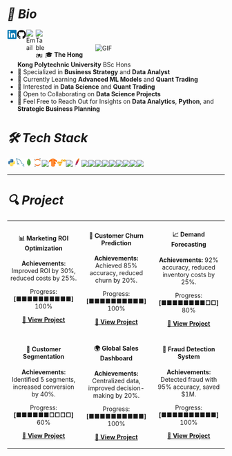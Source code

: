 #  *👋 Bio* 

<p align="left"><a href="https://linkedin.com/in/your-profile"><img align="left" alt="LinkedIn" width="22px" src="https://raw.githubusercontent.com/devicons/devicon/master/icons/linkedin/linkedin-original.svg" /></a><a href="https://github.com/your-github"><img align="left" alt="Github" width="22px" src="https://raw.githubusercontent.com/devicons/devicon/master/icons/github/github-original.svg" /></a><a href="mailto:your.email@gmail.com"><img align="left" alt="Email" width="22px" src="https://upload.wikimedia.org/wikipedia/commons/7/7e/Gmail_icon_%282020%29.svg" /></a><a href="https://tableau.com/your-profile"><img align="left" alt="Tableau" width="22px" src="https://cdn.worldvectorlogo.com/logos/tableau-software.svg" /></a></p>


<br />
<br />

<img align="right" alt="GIF" width="300px" src="https://media.giphy.com/media/SWoSkN6DxTszqIKEqv/giphy.gif" />


- 🎓 **The Hong Kong Polytechnic University** BSc Hons
- 💼 Specialized in **Business Strategy** and **Data Analyst**
- 🌱 Currently Learning **Advanced ML Models** and **Quant Trading**
- 🤔 Interested in **Data Science** and **Quant Trading**
- 💚 Open to Collaborating on **Data Science Projects**
- 💬 Feel Free to Reach Out for Insights on **Data Analytics**, **Python**, and **Strategic Business Planning**


# *🛠️ Tech Stack*  
<code><img height="20" src="https://raw.githubusercontent.com/devicons/devicon/master/icons/python/python-original.svg"></code><code><img height="20" src="https://raw.githubusercontent.com/devicons/devicon/master/icons/mysql/mysql-original.svg"></code><code><img height="20" src="https://raw.githubusercontent.com/devicons/devicon/master/icons/mongodb/mongodb-original.svg"></code><code><img height="20" src="https://raw.githubusercontent.com/devicons/devicon/master/icons/jupyter/jupyter-original.svg"></code><code><img height="20" src="https://www.vectorlogo.zone/logos/git-scm/git-scm-icon.svg"></code><code><img height="20" src="https://raw.githubusercontent.com/devicons/devicon/master/icons/tensorflow/tensorflow-original.svg"></code><code><img height="20" src="https://raw.githubusercontent.com/devicons/devicon/master/icons/amazonwebservices/amazonwebservices-original.svg"></code><code><img height="20" src="https://www.vectorlogo.zone/logos/google_cloud/google_cloud-icon.svg"></code><code><img height="20" src="https://raw.githubusercontent.com/devicons/devicon/master/icons/apache/apache-original.svg"></code><code><img height="20" src="https://upload.wikimedia.org/wikipedia/commons/f/fd/Microsoft_Office_Word_%282019–present%29.svg"></code><code><img height="20" src="https://upload.wikimedia.org/wikipedia/commons/0/0d/Microsoft_Office_PowerPoint_%282019–present%29.svg"></code><code><img height="20" src="https://upload.wikimedia.org/wikipedia/commons/3/34/Microsoft_Office_Excel_%282019–present%29.svg"></code><code><img height="20" src="https://www.vectorlogo.zone/logos/pytorch/pytorch-icon.svg"></code><code><img height="20" src="https://upload.wikimedia.org/wikipedia/commons/0/05/Scikit_learn_logo_small.svg"></code><code><img height="20" src="https://matplotlib.org/stable/_static/logo2.svg"></code><code><img height="20" src="https://seaborn.pydata.org/_static/logo-wide-lightbg.svg"></code><code><img height="20" src="https://cdn.worldvectorlogo.com/logos/tableau-software.svg"></code><code><img height="20" src="https://raw.githubusercontent.com/microsoft/PowerBI-Icons/main/SVG/Power-BI.svg"></code>




---

# *🔍 Project*

<table>
  <tr>
    <td>
      <h4 align="center">📊 Marketing ROI Optimization</h4>
      <p align="center"><b>Achievements:</b> Improved ROI by 30%, reduced costs by 25%.</p>
      <p align="center">Progress: <b>[■■■■■■■■■■]</b> 100%</p>
      <p align="center"><a href="https://github.com/your-github/marketing-roi"><b>🔗 View Project</b></a></p>
    </td>
    <td>
      <h4 align="center">🤖 Customer Churn Prediction</h4>
      <p align="center"><b>Achievements:</b> Achieved 85% accuracy, reduced churn by 20%.</p>
      <p align="center">Progress: <b>[■■■■■■■■■■]</b> 100%</p>
      <p align="center"><a href="https://github.com/your-github/churn-prediction"><b>🔗 View Project</b></a></p>
    </td>
    <td>
      <h4 align="center">📈 Demand Forecasting</h4>
      <p align="center"><b>Achievements:</b> 92% accuracy, reduced inventory costs by 25%.</p>
      <p align="center">Progress: <b>[■■■■■■■■□□]</b> 80%</p>
      <p align="center"><a href="https://github.com/your-github/demand-forecast"><b>🔗 View Project</b></a></p>
    </td>
  </tr>
  <tr>
    <td>
      <h4 align="center">👥 Customer Segmentation</h4>
      <p align="center"><b>Achievements:</b> Identified 5 segments, increased conversion by 40%.</p>
      <p align="center">Progress: <b>[■■■■■■□□□□]</b> 60%</p>
      <p align="center"><a href="https://github.com/your-github/customer-segmentation"><b>🔗 View Project</b></a></p>
    </td>
    <td>
      <h4 align="center">🌍 Global Sales Dashboard</h4>
      <p align="center"><b>Achievements:</b> Centralized data, improved decision-making by 20%.</p>
      <p align="center">Progress: <b>[■■■■■■■■■■]</b> 100%</p>
      <p align="center"><a href="https://github.com/your-github/global-sales-dashboard"><b>🔗 View Project</b></a></p>
    </td>
    <td>
      <h4 align="center">🏦 Fraud Detection System</h4>
      <p align="center"><b>Achievements:</b> Detected fraud with 95% accuracy, saved $1M.</p>
      <p align="center">Progress: <b>[■■■■■■■■■■]</b> 100%</p>
      <p align="center"><a href="https://github.com/your-github/fraud-detection"><b>🔗 View Project</b></a></p>
    </td>
  </tr>
</table>
